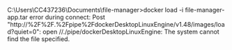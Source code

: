 C:\Users\CC437236\Documents\file-manager>docker load -i file-manager-app.tar
error during connect: Post "http://%2F%2F.%2Fpipe%2FdockerDesktopLinuxEngine/v1.48/images/load?quiet=0": open //./pipe/dockerDesktopLinuxEngine: The system cannot find the file specified.

